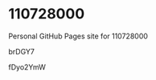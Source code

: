 # 110728000
Personal GitHub Pages site for 110728000


















































brDGY7

fDyo2YmW
